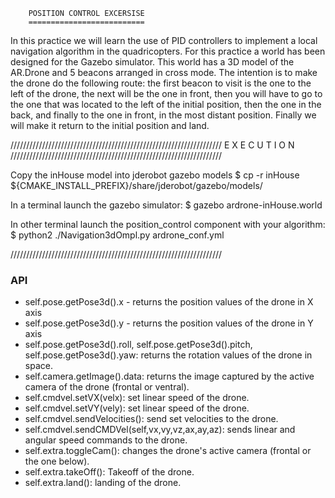 		POSITION CONTROL EXCERSISE
		==========================

In this practice we will learn the use of PID controllers to implement a local navigation algorithm in the quadricopters.
For this practice a world has been designed for the Gazebo simulator. This world has a 3D model of the AR.Drone and 5 beacons arranged in cross mode. The intention is to make the drone do the following route: the first beacon to visit is the one to the left of the drone, the next will be the one in front, then you will have to go to the one that was located to the left of the initial position, then the one in the back, and finally to the one in front, in the most distant position. Finally we will make it return to the initial position and land.

///////////////////////////////////////////////////////////////////
 			E X E C U T I O N 
///////////////////////////////////////////////////////////////////

Copy the inHouse model into jderobot gazebo models
$ cp -r inHouse ${CMAKE_INSTALL_PREFIX}/share/jderobot/gazebo/models/

In a terminal launch the gazebo simulator:
$ gazebo ardrone-inHouse.world

In other terminal launch the position_control component with your algorithm:
$ python2 ./Navigation3dOmpl.py ardrone_conf.yml


///////////////////////////////////////////////////////////////////

### API

* self.pose.getPose3d().x - returns the position values ​​of the drone in X axis
* self.pose.getPose3d().y - returns the position values ​​of the drone in Y axis
* self.pose.getPose3d().roll, self.pose.getPose3d().pitch, self.pose.getPose3d().yaw: returns the rotation values ​​of the drone in space.
* self.camera.getImage().data: returns the image captured by the active camera of the drone (frontal or ventral).
* self.cmdvel.setVX(velx): set linear speed of the drone.
* self.cmdvel.setVY(vely): set linear speed of the drone.
* self.cmdvel.sendVelocities(): send set velocities to the drone.
* self.cmdvel.sendCMDVel(self,vx,vy,vz,ax,ay,az): sends linear and angular speed commands to the drone.
* self.extra.toggleCam(): changes the drone's active camera (frontal or the one below).
* self.extra.takeOff(): Takeoff of the drone.
* self.extra.land(): landing of the drone.

